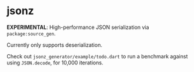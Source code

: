 # jsonz
**EXPERIMENTAL**: High-performance JSON serialization via `package:source_gen`.

Currently only supports deserialization.

Check out `jsonz_generator/example/todo.dart` to run a benchmark against using `JSON.decode`,
for 10,000 iterations.
